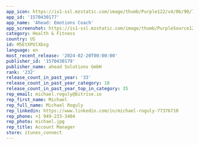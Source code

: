 ```yaml
---
app_icon: https://is1-ssl.mzstatic.com/image/thumb/Purple122/v4/0b/90/71/0b907142-887a-9331-b50b-a94488fc28a3/AppIcon-1x_U007ephone-0-85-220.png/1024x1024bb.png
app_id: '1570430177'
app_name: 'Ahead: Emotions Coach'
app_screenshot: https://is1-ssl.mzstatic.com/image/thumb/PurpleSource126/v4/a4/18/4b/a4184bf6-283b-b4c8-12dd-043b70c1da8c/9c33d134-a9ef-4070-b843-48197792bb83_Left_New_-_The_Duolingo_for_emotional_intelligence.png/1284x2778bb.png
category: Health & Fitness
country: US
id: M5EtXPUlXbsg
language: en
most_recent_release: '2024-02-20T00:00:00'
publisher_id: '1570430179'
publisher_name: ahead Solutions GmbH
rank: '232'
release_count_in_past_year: '33'
release_count_in_past_year_category: 18
release_count_in_past_year_top_in_category: 35
rep_email: michael.roguly@bitrise.io
rep_first_name: Michael
rep_full_name: Michael Roguly
rep_linkedin: https://www.linkedin.com/in/michael-roguly-77376710
rep_phone: +1 949-233-3404
rep_photo: michael.jpg
rep_title: Account Manager
store: itunes_connect
---
```

